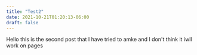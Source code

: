 ```yaml
---
title: "Test2"
date: 2021-10-21T01:20:13-06:00
draft: false
---
```

Hello this is the second post that I have tried to amke and I don't think it iwll work on pages
